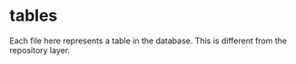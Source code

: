 # tables


Each file here represents a table in the database. This is different from the repository layer.
